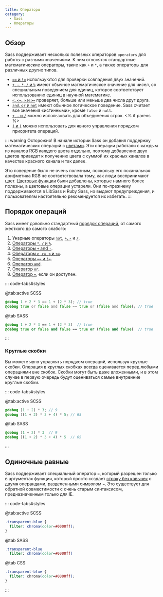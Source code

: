 ```yaml
---
title: Операторы
category:
  - Sass
  - Операторы
---
```


## Обзор

Sass поддерживает несколько полезных операторов `operators` для работы с разными значениями. К ним относятся стандартные математические операторы, такие как `+` и `*`, а также операторы для различных других типов.

* [`==` и `!=`](/documentation/operators/equality) используются для проверки совпадения двух значений.
* [`+`, `-`, `*`, `/` и `%`](/documentation/operators/numeric) имеют обычное математическое значение для чисел, со специальным поведением для единиц, которое соответствует использованию единиц в научной математике.
* [`<`, `<=`, `>` и `>=`](/documentation/operators/relational) проверяет, больше или меньше два числа друг друга.
* [`and`, `or` и `not`](/documentation/operators/boolean) имеют обычное логическое поведение. Sass считает все значения «истинными», кроме `false` и `null`.
* [`+`, `-` и `/`](/documentation/operators/string) можно использовать для объединения строк.
<% if parens %>
* [`(` и `)`](/documentation/operators#parentheses) можно использовать для явного управления порядком приоритета операций.

::: warning Осторожно!
В начале истории Sass он добавил поддержку математических операций с [цветами](../values/colors). Эти операции работали с каждым из каналов RGB каждого цвета отдельно, поэтому добавление двух цветов приведет к получению цвета с суммой их красных каналов в качестве красного канала и так далее.

Это поведение было не очень полезным, поскольку его поканальная арифметика RGB не соответствовала тому, как люди воспринимают цвет. [Цветовые функции](../modules/color) были добавлены, которые намного более полезны, а цветовые операции устарели. Они по-прежнему поддерживаются в LibSass и Ruby Sass, но выдают предупреждения, и пользователям настоятельно рекомендуется их избегать.
:::

## Порядок операций

Sass имеет довольно стандартный [порядок операций](https://en.wikipedia.org/wiki/Order_of_operations#Programming_languages), от самого жесткого до самого слабого:

1. Унарные операторы [`not`](./boolean), [`+`, `-`](./numeric#unary-operators) и [`/`](./string#unary-operators).
2. [Операторы `*`, `/` и `%`](./numeric).
3. [Операторы `+` and `-`](./numeric).
4. [Операторы `>`, `>=`, `<` и `<=`](./relational).
5. [Операторы `==` и `!=`](./equality).
6. [Оператор `and`](./boolean).
7. [Оператор `or`](./boolean).
8. [Оператор `=`](#single-equals), если он доступен.

::: code-tabs#styles

@tab:active SCSS

```scss
@debug 1 + 2 * 3 == 1 + (2 * 3); // true
@debug true or false and false == true or (false and false); // true
```

@tab SASS

```sass
@debug 1 + 2 * 3 == 1 + (2 * 3)  // true
@debug true or false and false == true or (false and false)  // true
```

:::

### Круглые скобки

Вы можете явно управлять порядком операций, используя круглые скобки. Операция в круглых скобках всегда оценивается перед любыми операциями вне скобок. Скобки могут быть даже вложенными, и в этом случае в первую очередь будут оцениваться самые внутренние круглые скобки.

::: code-tabs#styles

@tab:active SCSS

```scss
@debug (1 + 2) * 3; // 9
@debug ((1 + 2) * 3 + 4) * 5; // 65
```

@tab SASS

```sass
@debug (1 + 2) * 3  // 9
@debug ((1 + 2) * 3 + 4) * 5  // 65
```

:::

## Одиночные равные

Sass поддерживает специальный оператор `=`, который разрешен только в аргументах функции, который просто создает [строку без кавычек](./values/strings#unquoted) с двумя операндами, разделенными символом `=`. Это существует для обратной совместимости с очень старым синтаксисом, предназначенным только для IE.

::: code-tabs#styles

@tab:active SCSS

```scss
.transparent-blue {
  filter: chroma(color=#0000ff);
}
```

@tab SASS

```sass
.transparent-blue
  filter: chroma(color=#0000ff)

```

@tab CSS

```css
.transparent-blue {
  filter: chroma(color=#0000ff);
}
```

:::
